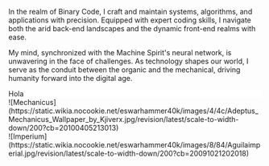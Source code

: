 In the realm of Binary Code, I craft and maintain systems, algorithms, and applications with precision. Equipped with expert coding skills, I navigate both the arid back-end landscapes and the dynamic front-end realms with ease.

My mind, synchronized with the Machine Spirit's neural network, is unwavering in the face of challenges. As technology shapes our world, I serve as the conduit between the organic and the mechanical, driving humanity forward into the digital age.

<div style="background-color:#ffff">Hola</div>
![Mechanicus](https://static.wikia.nocookie.net/eswarhammer40k/images/4/4c/Adeptus_Mechanicus_Wallpaper_by_Kjiverx.jpg/revision/latest/scale-to-width-down/200?cb=20100405213013)<br>
![Imperium](https://static.wikia.nocookie.net/eswarhammer40k/images/8/84/Aguilaimperial.jpg/revision/latest/scale-to-width-down/200?cb=20091021202018)
